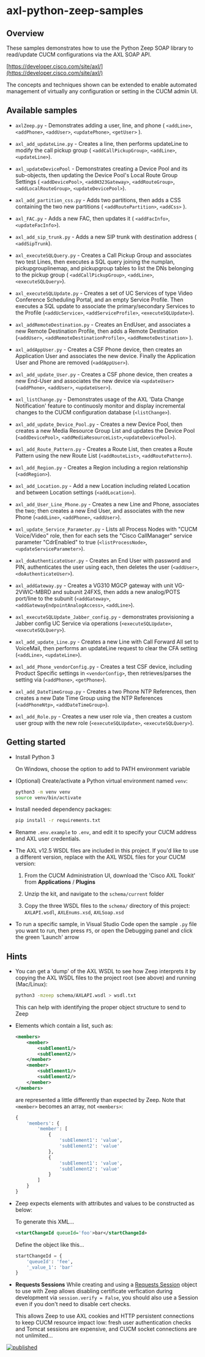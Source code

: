 # axl-python-zeep-samples

## Overview

These samples demonstrates how to use the Python Zeep SOAP library to read/update CUCM configurations via the AXL SOAP API.

[https://developer.cisco.com/site/axl/](https://developer.cisco.com/site/axl/)

The concepts and techniques shown can be extended to enable automated management of virtually any configuration or setting in the CUCM admin UI.

## Available samples

* `axlZeep.py` - Demonstrates adding a user, line, and phone ( `<addLine>`, `<addPhone>`, `<addUser>`, `<updatePhone>`, `<getUser>` ).

* `axl_add_updateLine.py` - Creates a line, then performs updateLine to modify the call pickup group ( `<addCallPickupGroup>`, `<addLine>`, `<updateLine>`).

* `axl_updateDevicePool` - Demonstrates creating a Device Pool and its sub-objects, then updating the Device Pool's Local Route Group Settings ( `<addDevicePool>`, `<addH323Gateway>`, `<addRouteGroup>`, `<addLocalRouteGroup>`, `<updateDevicePool>`).

* `axl_add_partition_css.py` - Adds two partitions, then adds a CSS containing the two new partitions ( `<addRoutePartition>`, `<addCss>` ).

* `axl_FAC.py` - Adds a new FAC, then updates it ( `<addFacInfo>`, `<updateFacInfo>`).

* `axl_add_sip_trunk.py` - Adds a new SIP trunk with destination address ( `<addSipTrunk`).

* `axl_executeSQLQuery.py` - Creates a Call Pickup Group and associates two test Lines, then executes a SQL query joining the numplan, pickupgrouplinemap, and pickupgroup tables to list the DNs belonging to the pickup group ( `<addCallPickupGroup>`, `<addLine>`, `<executeSQLQuery>`).

* `axl_executeSQLUpdate.py` - Creates a set of UC Services of type Video Conference Scheduling Portal, and an empty Service Profile.   Then executes a SQL update to associate the primary/secondary Services to the Profile (`<addUcService>`, `<addServiceProfile>`, `<executeSQLUpdate>`).

* `axl_addRemoteDestination.py` - Creates an EndUser, and associates a new Remote Destination Profile, then adds a Remote Destination (`<addUser>`, `<addRemoteDestinationProfile>`, `<addRemoteDestination>` ).

* `axl_addAppUser.py` - Creates a CSF Phone device, then creates an Application User and associates the new device.  Finally the Application User and Phone are removed (`<addAppUser>`).

* `axl_add_update_User.py` - Creates a CSF phone device, then creates a new End-User and associates the new device via `<updateUser>` (`<addPhone>`, `<addUser>`, `<updateUser>`).

* `axl_listChange.py` - Demonstrates usage of the AXL 'Data Change Notification' feature to continuosly monitor and display incremental changes to the CUCM configuration database (`<listChange>`).

* `axl_add_update_Device_Pool.py` - Creates a new Device Pool, then creates a new Media Resource Group List and updates the Device Pool (`<addDevicePool>`, `<addMediaResourceList>`,`<updateDevicePool>`).

* `axl_add_Route_Pattern.py` - Creates a Route List, then creates a Route Pattern using the new Route List (`<addRouteList>`, `<addRoutePattern>`).

* `axl_add_Region.py` - Creates a Region including a region relationship  (`<addRegion>`).

* `axl_add_Location.py` - Add a new Location including related Location and between Location settings  (`<addLocation>`).

* `axl_add_User_Line_Phone.py` - Creates a new Line and Phone, associates the two; then creates a new End User, and associates with the new Phone (`<addLine>`, `<addPhone>`, `<addUser>`).

* `axl_update_Service_Parameter.py` - Lists all Process Nodes with "CUCM Voice/Video" role, then for each sets the "Cisco CallManager" service parameter "CdrEnabled" to true (`<listProcessNode>`, `<updateServiceParameter>`).

* `axl_doAuthenticateUser.py` - Creates an End User with password and PIN, authenticates the user using each, then deletes the user (`<addUser>`, `<doAuthenticateUser>`).

* `axl_addGateway.py` - Creates a VG310 MGCP gateway with unit VG-2VWIC-MBRD and subunit 24FXS, then adds a new analog/POTS port/line to the subunit (`<addGateway>`, `<addGatewayEndpointAnalogAccess>`, `<addLine>`).

* `axl_executeSQLUpdate_Jabber_config.py` - demonstrates provisioning a Jabber config UC Service via <executeSQLUpdate> operations (`<executeSQLUpdate>`, `<executeSQLQuery>`).

* `axl_add_update_Line.py` - Creates a new Line with Call Forward All set to VoiceMail, then performs an updateLine request to clear the CFA setting (`<addLine>`, `<updateLine>`).

* `axl_add_Phone_vendorConfig.py` - Creates a test CSF device, including Product Specific settings in `<vendorConfig>`, then retrieves/parses the setting via (`<addPhone>`, `<getPhone>`).

* `axl_add_DateTimeGroup.py` - Creates a two Phone NTP References, then creates a new Date Time Group using the NTP References (`<addPhoneNtp>`, `<addDateTimeGroup>`).

* `axl_add_Role.py` - Creates a new user role via <executeSqlUpdate>, then creates a custom user group with the new role (`<executeSQLUpdate>`, `<executeSQLQuery>`).

## Getting started

* Install Python 3

    On Windows, choose the option to add to PATH environment variable

* (Optional) Create/activate a Python virtual environment named `venv`:

    ```bash
    python3 -m venv venv
    source venv/bin/activate
    ```
* Install needed dependency packages:

    ```bash
    pip install -r requirements.txt
    ```

* Rename `.env.example` to `.env`, and edit it to specify your CUCM address and AXL user credentials.

* The AXL v12.5 WSDL files are included in this project.  If you'd like to use a different version, replace with the AXL WSDL files for your CUCM version:

    1. From the CUCM Administration UI, download the 'Cisco AXL Tookit' from **Applications** / **Plugins**

    1. Unzip the kit, and navigate to the `schema/current` folder

    1. Copy the three WSDL files to the `schema/` directory of this project: `AXLAPI.wsdl`, `AXLEnums.xsd`, `AXLSoap.xsd`

* To run a specific sample, in Visual Studio Code open the sample `.py` file you want to run, then press `F5`, or open the Debugging panel and click the green 'Launch' arrow

## Hints

* You can get a 'dump' of the AXL WSDL to see how Zeep interprets it by copying the AXL WSDL files to the project root (see above) and running (Mac/Linux):

    ```bash
    python3 -mzeep schema/AXLAPI.wsdl > wsdl.txt
    ```

    This can help with identifying the proper object structure to send to Zeep

* Elements which contain a list, such as:

    ```xml
    <members>
        <member>
            <subElement1/>
            <subElement2/>
        </member>
        <member>
            <subElement1/>
            <subElement2/>
        </member>
    </members>
    ```

    are represented a little differently than expected by Zeep.  Note that `<member>` becomes an array, not `<members>`:

    ```python
    {
        'members': {
            'member': [
                {
                    'subElement1': 'value',
                    'subElement2': 'value'
                },
                {
                    'subElement1': 'value',
                    'subElement2': 'value'
                }
            ]
        }
    }
    ```

* Zeep expects elements with attributes and values to be constructed as below:

    To generate this XML...

    ```xml
    <startChangeId queueId='foo'>bar</startChangeId>
    ```

    Define the object like this...

    ```python
    startChangeId = {
        'queueId': 'fee',
        '_value_1': 'bar'
    }
    ```
* **Requests Sessions** While creating and using a [Requests Session](https://2.python-requests.org/en/master/user/advanced/#id1) object to use with Zeep allows disabling certificate verfication during development via `session.verify = False`, you should also use a Session even if you don't need to disable cert checks. 

    This allows Zeep to use AXL cookies and HTTP persistent connections to keep CUCM resource impact low: fresh user authentication checks and Tomcat sessions are expensive, and CUCM socket connections are not unlimited...

[![published](https://static.production.devnetcloud.com/codeexchange/assets/images/devnet-published.svg)](https://developer.cisco.com/codeexchange/github/repo/CiscoDevNet/axl-python-zeep-sample)
